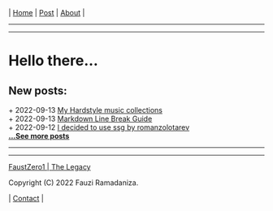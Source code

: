 <nav>
|
<a href="./index.html">Home</a>
|
<a href="./post.html">Post</a>
|
<a href="./about.html">About</a>
|
</nav>
</header>
<hr><hr>
<main>
<!-- Your Content Start After This Line -->


# Hello there...

## New posts:

<span>+ 2022-09-13</span> [My Hardstyle music collections](./post/2022-09-13-my-hardstyle-music-collections.html)  
<span>+ 2022-09-13</span> [Markdown Line Break Guide](./post/2022-09-13-markdown-line-break-guide.html)  
<span>+ 2022-09-12</span> [I decided to use ssg by romanzolotarev](./post/2022-09-12-i-decided-to-use-ssg-by-romanzolotarev.html)  
[**...See more posts**](./post.html)

<!-- Your Content End After This Line -->
</main>
<hr><hr>
<footer>
<a href="https://faustzero1.codeberg.page">FaustZero1 | The Legacy</a> <br>
<p>Copyright (C) 2022 Fauzi Ramadaniza.</p>
<nav>
|
<a href="./contact.html">Contact</a>
|
</nav>
</footer>
